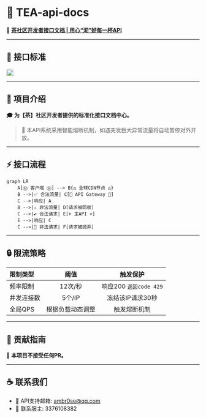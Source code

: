 # 🍵 TEA-api-docs

**📖 [茶社区开发者接口文档 | 用心“沏”好每一杯API](https://github.com/ELDment/TEA-api-docs/wiki)**

---

## 📜 接口标准
<img alt="接口标准" src="https://img.shields.io/badge/Principles%20-%20REST%20API-green.svg?style=flat" height="18"/>

---

## 🚀 项目介绍
**🎓 为【茶】社区开发者提供的标准化接口文档中心。**<br>
> 🌸 本API系统采用智能熔断机制，如遇突发巨大异常流量将自动暂停对外开放。

---

## ⚡️ 接口流程
```mermaid
graph LR
    A[Ⓜ️ 客户端 Ⓜ️] --> B{⚖️ 全球CDN节点 ⚖️}
    B -->|✅ 合法流量| C[💱 API Gateway 💱]
    C -->|响应| A
    B -->|⚠️ 非法流量| D[请求被回收]
    C -->|✔️ 合法请求| E[⚜️ 主API ⚜️]
    E -->|响应| C
    C -->|🚫 非法请求| F[请求被抛弃]
```

---

## 🔒 限流策略
| 限制类型 | 阈值 | 触发保护 |
| :-----| :----: | :----: |
| 频率限制 | 12次/秒 | 响应200 `返回code 429` |
| 并发连接数 | 5个/IP | 冻结该IP请求30秒 |
| 全局QPS | 根据负载动态调整 | 触发熔断机制 |

---

## 🌱 贡献指南
**🔕 本项目不接受任何PR。**

---

## ☕️ 联系我们
- 📮 API支持邮箱: ambr0se@qq.com
- 💬 联系服主: 3376108382
